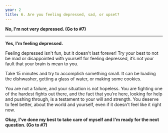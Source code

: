 ```yaml
---
year: 2
title: 6. Are you feeling depressed, sad, or upset?
---
```


**No, I'm not very depressed. (Go to #7)**

***

**Yes, I'm feeling depressed.**

Feeling depressed isn't fun, but it doesn't last forever! Try your best to not  be mad or disappointed with yourself for feeling depressed, it’s not your fault that your brain is mean to you.

Take 15 minutes and try to accomplish something small. It can be loading the dishwasher, getting a glass of water, or making some cookies.

You are not a failure, and your situation is not hopeless. You are fighting one of the hardest fights out there, and the fact that you’re here, looking for help and pushing through, is a testament to your will and strength. You deserve to feel better, about the world and yourself, even if it doesn't feel like it right now.

**Okay, I've done my best to take care of myself and I'm ready for the next question. (Go to #7)**
